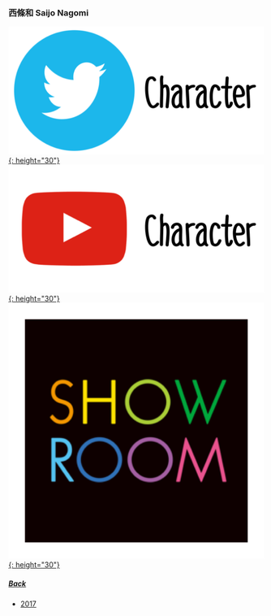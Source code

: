 ### 西條和 Saijo Nagomi 
[![twitter_@_takigawamiu](../../../Img/Icon_Twitter_Char.PNG){: height="30"}](https://twitter.com/_takigawamiu) [![youtube](../../../Img/Icon_Youtube_Char.PNG){: height="30"}](https://www.youtube.com/channel/UC61P6oww6JXAJ6NYT_b5_Vg) [![showroom_digital_idol_22](../../../Img/Icon_Showroom.PNG){: height="30"}](https://www.showroom-live.com/room/profile?room_id=87778) 
##### [Back](../../../readme.md)

- [2017](Nagomi2017.md)
